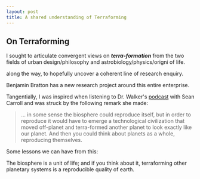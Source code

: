 ```yaml
---
layout: post
title: A shared understanding of Terraforming
---
```


## On Terraforming

I sought to articulate convergent views on ***terra-formation*** from the two fields of urban design/philosophy and astrobiology/physics/origni of life. 

along the way, to hopefully uncover a coherent line of research enquiry. 

Benjamin Bratton has a new research project around this entire enterprise.



Tangentially, I was inspired when listening to Dr. Walker's [podcast](https://www.preposterousuniverse.com/podcast/2020/01/13/79-sara-imari-walker-on-information-and-the-origin-of-life/) with Sean Carroll and was struck by the following remark she made: 

> ... in some sense the biosphere could reproduce itself, but in order to reproduce it would have to emerge a technological civilization that moved off-planet and terra-formed another planet to look exactly like our planet. And then you could think about planets as a whole, reproducing themselves.



Some lessons we can have from this:

The biosphere is a unit of life; and if you think about it, terraforming other planetary systems is a reproducible quality of earth. 
